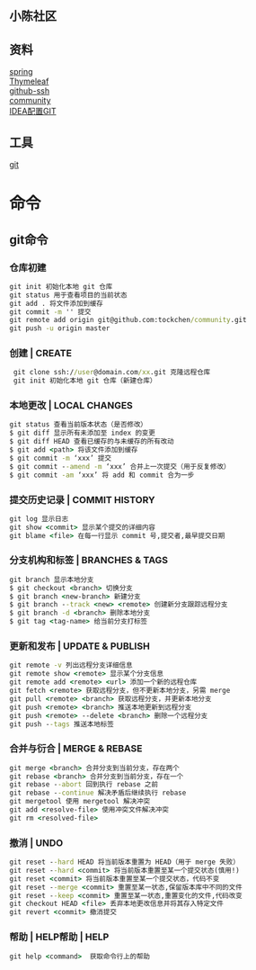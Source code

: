 ## 小陈社区

## 资料
[spring](https://spring.io/guides/)    
[Thymeleaf](https://spring.io/guides/gs/serving-web-content/)  
[github-ssh](https://help.github.com/en/github/authenticating-to-github/connecting-to-github-with-ssh)  
[community](https://github.com/tockchen/community/tree/6ed43775d08ec071d7e63ba4cbadba93bfbb9dc5)   
[IDEA配置GIT](https://blog.csdn.net/sundehui01/article/details/102567785)
## 工具
[git](https://git-scm.com/) 

# 命令



## git命令
### 仓库初建
```cmd
git init 初始化本地 git 仓库
git status 用于查看项目的当前状态
git add . 将文件添加到缓存
git commit -m '' 提交
git remote add origin git@github.com:tockchen/community.git
git push -u origin master
```

### 创建 | CREATE
```cmd
 git clone ssh://user@domain.com/xx.git 克隆远程仓库
 git init 初始化本地 git 仓库（新建仓库）
```
### 本地更改 | LOCAL CHANGES
```cmd
git status 查看当前版本状态（是否修改）
$ git diff 显示所有未添加至 index 的变更
$ git diff HEAD 查看已缓存的与未缓存的所有改动
$ git add <path> 将该文件添加到缓存
$ git commit -m ‘xxx’ 提交
$ git commit --amend -m ‘xxx’ 合并上一次提交（用于反复修改）
$ git commit -am ‘xxx’ 将 add 和 commit 合为一步
```

### 提交历史记录 | COMMIT HISTORY
```cmd
git log 显示日志
git show <commit> 显示某个提交的详细内容
git blame <file> 在每一行显示 commit 号,提交者,最早提交日期

```
### 分支机构和标签 | BRANCHES & TAGS
```cmd
git branch 显示本地分支
$ git checkout <branch> 切换分支
$ git branch <new-branch> 新建分支
$ git branch --track <new> <remote> 创建新分支跟踪远程分支
$ git branch -d <branch> 删除本地分支
$ git tag <tag-name> 给当前分支打标签
```

### 更新和发布 | UPDATE & PUBLISH
```cmd
git remote -v 列出远程分支详细信息
git remote show <remote> 显示某个分支信息
git remote add <remote> <url> 添加一个新的远程仓库
git fetch <remote> 获取远程分支，但不更新本地分支，另需 merge
git pull <remote> <branch> 获取远程分支，并更新本地分支
git push <remote> <branch> 推送本地更新到远程分支
git push <remote> --delete <branch> 删除一个远程分支
git push --tags 推送本地标签
```

### 合并与衍合 | MERGE & REBASE
```cmd
git merge <branch> 合并分支到当前分支，存在两个
git rebase <branch> 合并分支到当前分支，存在一个
git rebase --abort 回到执行 rebase 之前
git rebase --continue 解决矛盾后继续执行 rebase
git mergetool 使用 mergetool 解决冲突
git add <resolve-file> 使用冲突文件解决冲突
git rm <resolved-file>
```


### 撤消 | UNDO
```cmd
git reset --hard HEAD 将当前版本重置为 HEAD（用于 merge 失败）
git reset --hard <commit> 将当前版本重置至某一个提交状态(慎用!)
git reset <commit> 将当前版本重置至某一个提交状态，代码不变
git reset --merge <commit> 重置至某一状态,保留版本库中不同的文件
git reset --keep <commit> 重置至某一状态,重置变化的文件,代码改变
git checkout HEAD <file> 丢弃本地更改信息并将其存入特定文件
git revert <commit> 撤消提交
```

### 帮助 | HELP帮助 | HELP
```cmd
git help <command>  获取命令行上的帮助
```